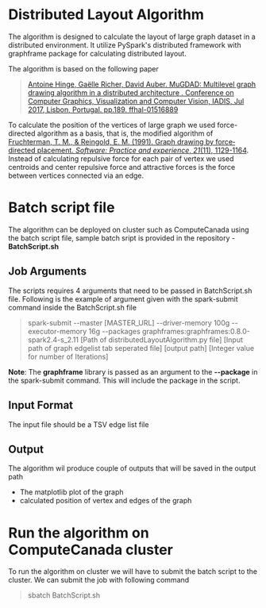 
# Distributed Layout Algorithm
The algorithm is designed to calculate the layout of large graph dataset in a distributed environment. It utilize PySpark's distributed framework with graphframe package for calculating distributed layout. 

The algorithm is based on the following paper
> [Antoine Hinge, Gaëlle Richer, David Auber. MuGDAD: Multilevel graph drawing algorithm in a distributed architecture . Conference on Computer Graphics, Visualization and Computer Vision, IADIS, Jul 2017, Lisbon, Portugal. pp.189. ffhal-01516889](https://hal.archives-ouvertes.fr/hal-01516889/document)

To calculate the position of the vertices of large graph we used force-directed algorithm as a basis, that is, the modified algorithm of [Fruchterman, T. M., & Reingold, E. M. (1991). Graph drawing by force‐directed placement. _Software: Practice and experience_, _21_(11), 1129-1164](https://onlinelibrary.wiley.com/doi/abs/10.1002/spe.4380211102). Instead of calculating repulsive force for each pair of vertex we used centroids and center repulsive force and attractive forces is the force between vertices connected via an edge.


# Batch script file

The algorithm can be deployed on cluster such as ComputeCanada using the batch script file, sample batch sript is provided in the repository - **BatchScript.sh**

## Job Arguments

The scripts requires 4 arguments that need to be passed in BatchScript.sh file. Following is the example of argument given with the spark-submit command inside the BatchScript.sh file
> spark-submit --master [MASTER_URL] --driver-memory 100g  --executor-memory 16g --packages graphframes:graphframes:0.8.0-spark2.4-s_2.11 [Path of distributedLayoutAlgorithm.py file] [Input path of graph edgelist tab seperated file] [output path] [Integer value for number of Iterations]

**Note**: The **graphframe** library is passed as an argument to the **--package** in the spark-submit command. This will include the package in the script. 


## Input Format
The input file should be a TSV edge list file

## Output
The algorithm wil produce couple of outputs that will be saved in the output path 
- The matplotlib plot of the graph
- calculated position of vertex and edges of the graph

# Run the algorithm on ComputeCanada cluster

To run the algorithm on cluster we will have to submit the batch script to the cluster. We can submit the job with following command

>sbatch BatchScript.sh